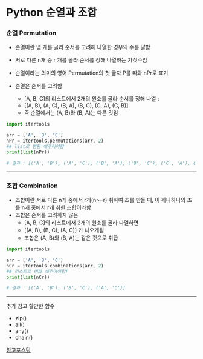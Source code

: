 # Python 순열과 조합

### 순열 Permutation

- 순열이란 몇 개를 골라 순서를 고려해 나열한 경우의 수를 말함
- 서로 다른 n개 중 r 개를 골라 순서를 정해 나열하는 가짓수임
- 순열이라는 의미의 영어 Permutation의 첫 글자 P를 따와 nPr로 표기

- 순열은 순서를 고려함
  - [A, B, C]의 리스트에서 2개의 원소를 골라 순서를 정해 나열 :
  - [(A, B), (A, C), (B, A), (B, C), (C, A), (C, B)]
  - 즉 순열에서는 (A, B)와 (B, A)는 다른 것임

```python
import itertools

arr = ['A', 'B', 'C']
nPr = itertools.permutations(arr, 2)
## list로 변환 해주어야함
print(list(nPr))

# 결과 : [('A', 'B'), ('A', 'C'), ('B', 'A'), ('B', 'C'), ('C', 'A'), ('C', 'B')]
```

---

### 조합 Combination

- 조합이란 서로 다른 n개 중에서 r개(n>=r) 취하여 조를 만들 때, 이 하나하나의 조를 n개 중에서 r개 취한 조합이라함
- 조합은 순서를 고려하지 않음
  - [A, B, C]의 리스트에서 2개의 원소를 골라 나열하면
  - [(A, B), (B, C), (A, C)] 가 나오게됨
  - 조합은 (A, B)와 (B, A)는 같은 것으로 취급

```Python
import itertools

arr = ['A', 'B', 'C']
nCr = itertools.combinations(arr, 2)
## 리스트로 변화 해주어야함!
print(list(nCr))

# 결과 : [('A', 'B'), ('B', 'C'), ('A', 'C')]
```

---

추가 참고 할만한 함수

- zip()
- all()
- any()
- chain()

[참고포스팅](https://velog.io/@dramatic/Python-permutation-combination-%EC%88%9C%EC%97%B4%EA%B3%BC-%EC%A1%B0%ED%95%A9)
